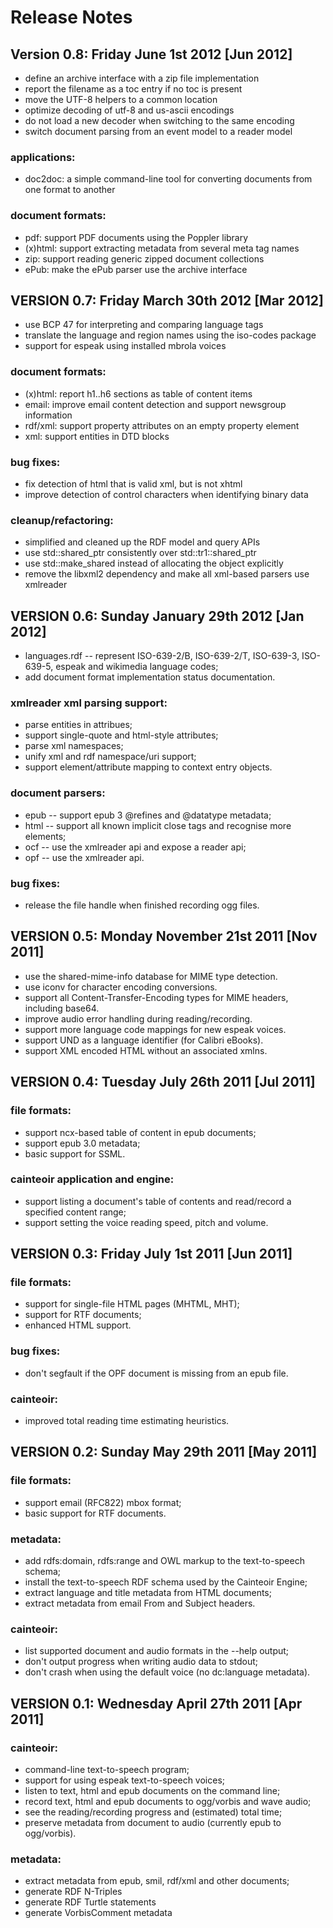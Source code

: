 Release Notes
=============

Version 0.8: Friday June 1st 2012 [Jun 2012]
--------------------------------------------

  *  define an archive interface with a zip file implementation
  *  report the filename as a toc entry if no toc is present
  *  move the UTF-8 helpers to a common location
  *  optimize decoding of utf-8 and us-ascii encodings
  *  do not load a new decoder when switching to the same encoding
  *  switch document parsing from an event model to a reader model

### applications:

  *  doc2doc: a simple command-line tool for converting documents from
     one format to another

### document formats:

  *  pdf:     support PDF documents using the Poppler library
  *  (x)html: support extracting metadata from several meta tag names
  *  zip:     support reading generic zipped document collections
  *  ePub:    make the ePub parser use the archive interface

VERSION 0.7: Friday March 30th 2012 [Mar 2012]
----------------------------------------------

  *  use BCP 47 for interpreting and comparing language tags
  *  translate the language and region names using the iso-codes package
  *  support for espeak using installed mbrola voices

### document formats:

  *  (x)html: report h1..h6 sections as table of content items
  *  email:   improve email content detection and support newsgroup information
  *  rdf/xml: support property attributes on an empty property element
  *  xml:     support entities in DTD blocks

### bug fixes:

  *  fix detection of html that is valid xml, but is not xhtml
  *  improve detection of control characters when identifying binary data

### cleanup/refactoring:

  *  simplified and cleaned up the RDF model and query APIs
  *  use std::shared_ptr consistently over std::tr1::shared_ptr
  *  use std::make_shared instead of allocating the object explicitly
  *  remove the libxml2 dependency and make all xml-based parsers use xmlreader

VERSION 0.6: Sunday January 29th 2012 [Jan 2012]
------------------------------------------------

  *  languages.rdf -- represent ISO-639-2/B, ISO-639-2/T, ISO-639-3, ISO-639-5,
     espeak and wikimedia language codes;
  *  add document format implementation status documentation.

### xmlreader xml parsing support:

  *  parse entities in attribues;
  *  support single-quote and html-style attributes;
  *  parse xml namespaces;
  *  unify xml and rdf namespace/uri support;
  *  support element/attribute mapping to context entry objects.

### document parsers:

  *  epub  -- support epub 3 @refines and @datatype metadata;
  *  html  -- support all known implicit close tags and recognise more elements;
  *  ocf   -- use the xmlreader api and expose a reader api;
  *  opf   -- use the xmlreader api.

### bug fixes:

  *  release the file handle when finished recording ogg files.

VERSION 0.5: Monday November 21st 2011 [Nov 2011]
-------------------------------------------------

  *  use the shared-mime-info database for MIME type detection.
  *  use iconv for character encoding conversions.
  *  support all Content-Transfer-Encoding types for MIME headers, including base64.
  *  improve audio error handling during reading/recording.
  *  support more language code mappings for new espeak voices.
  *  support UND as a language identifier (for Calibri eBooks).
  *  support XML encoded HTML without an associated xmlns.

VERSION 0.4: Tuesday July 26th 2011 [Jul 2011]
----------------------------------------------

### file formats:

  *  support ncx-based table of content in epub documents;
  *  support epub 3.0 metadata;
  *  basic support for SSML.

### cainteoir application and engine:

  *  support listing a document's table of contents and read/record a
     specified content range;
  *  support setting the voice reading speed, pitch and volume.

VERSION 0.3: Friday July 1st 2011 [Jun 2011]
--------------------------------------------

### file formats:

  *  support for single-file HTML pages (MHTML, MHT);
  *  support for RTF documents;
  *  enhanced HTML support.

### bug fixes:

  *  don't segfault if the OPF document is missing from an epub file.

### cainteoir:

  *  improved total reading time estimating heuristics.

VERSION 0.2: Sunday May 29th 2011 [May 2011]
--------------------------------------------

### file formats:

  *  support email (RFC822) mbox format;
  *  basic support for RTF documents.

### metadata:

  *  add rdfs:domain, rdfs:range and OWL markup to the text-to-speech schema;
  *  install the text-to-speech RDF schema used by the Cainteoir Engine;
  *  extract language and title metadata from HTML documents;
  *  extract metadata from email From and Subject headers.

### cainteoir:

  *  list supported document and audio formats in the --help output;
  *  don't output progress when writing audio data to stdout;
  *  don't crash when using the default voice (no dc:language metadata).

VERSION 0.1: Wednesday April 27th 2011 [Apr 2011]
-------------------------------------------------

### cainteoir:

  *  command-line text-to-speech program;
  *  support for using espeak text-to-speech voices;
  *  listen to text, html and epub documents on the command line;
  *  record text, html and epub documents to ogg/vorbis and wave audio;
  *  see the reading/recording progress and (estimated) total time;
  *  preserve metadata from document to audio (currently epub to ogg/vorbis).

### metadata:

  *  extract metadata from epub, smil, rdf/xml and other documents;
  *  generate RDF N-Triples
  *  generate RDF Turtle statements
  *  generate VorbisComment metadata
